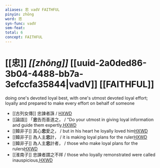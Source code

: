 ```yaml
---
aliases: 忠 vadV FAITHFUL
pinyin: zhōng
word: 忠
syn-func: vadV
sem-feat: 
total: 6
concept: FAITHFUL 
---
```

# [[忠]] *[[zhōng]]*  [[uuid-2a0ded86-3b04-4488-bb7a-3efccfa35844|vadV]] [[FAITHFUL]]
doing one's devoted loyal best, with one's utmost devoted loyal effort; loyally and prepared to make every effort on behalf of someone
 - [[古列女傳]] 忠諫者誅 / [HXWD](https://hxwd.org/textview.html?location=CH1c0897_CHANT_007-5a.73)
 - [[論語]] 「**忠**告而善道之， / "Do your utmost in giving loyal information and guide them expertly,[HXWD](https://hxwd.org/textview.html?location=KR1h0004_tls_012-37a.4)
 - [[韓非子]] 其心**忠**愛之， / but in his heart he loyally loved him[HXWD](https://hxwd.org/textview.html?location=KR3c0005_tls_010-10a.4)
 - [[韓非子]] 為人主**忠**計， / it is making loyal plans for the ruler[HXWD](https://hxwd.org/textview.html?location=KR3c0005_tls_026-18a.3)
 - [[韓非子]] 為人主**忠**計者， / those who make loyal plans for the rulers[HXWD](https://hxwd.org/textview.html?location=KR3c0005_tls_027-28a.3)
 - [[淮南子]] 忠諫者謂之不祥 / those who loyally remonstrated were called inauspicious,[HXWD](https://hxwd.org/textview.html?location=KR3j0010_tls_013-15a.39)